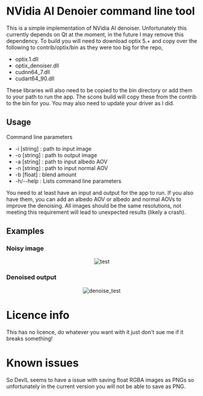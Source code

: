 # NVidia AI Denoier command line tool

This is a simple implementation of NVidia AI denoiser. Unfortunately this currently depends on Qt at the moment, in the future I may remove this dependency. To build you will need to download optix 5.+ and copy over the following to contrib/optix/bin as they were too big for the repo,
* optix.1.dll
* optix_denoiser.dll
* cudnn64_7.dll
* cudart64_90.dll

These libraries will also need to be copied to the bin directory or add them to your path to run the app. The scons build will copy these from the contrib to the bin for you. You may also need to update your driver as I did.
## Usage
Command line parameters
* -i [string] : path to input image
* -o [string] : path to output image
* -a [string] : path to input albedo AOV
* -n [string] : path to input normal AOV
* -b [float] : blend amount
* -h/--help : Lists command line parameters

You need to at least have an input and output for the app to run. If you also have them, you can add an albedo AOV or albedo and normal AOVs to improve the denoising. All images should be the same resolutions, not meeting this requirement will lead to unexpected results (likely a crash).

## Examples
### Noisy image
<p align="center">
  <img src="https://github.com/DeclanRussell/NvidiaAIDenoiser/blob/master/images/test.png" alt="test"/>
</p>

### Denoised output
<p align="center">
  <img src="https://github.com/DeclanRussell/NvidiaAIDenoiser/blob/master/images/denoised_test.png" alt="denoise_test"/>
</p>

# Licence info
This has no licence, do whatever you want with it just don't sue me if it breaks something!

# Known issues
So DevIL seems to have a issue with saving float RGBA images as PNGs so unfortunately in the current version you will not be able to save as PNG.
